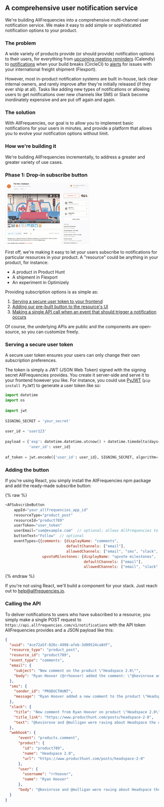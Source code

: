 ## A comprehensive user notification service

We're building AllFrequencies into a comprehensive multi-channel user notification service. We make it easy to add
simple or sophisticated notification options to your product.

### The problem
A wide variety of products provide (or should provide) notification options to their users, for everything from
<a href="https://help.calendly.com/hc/en-us/articles/360001224834-Invitee-Notifications" target="_blank">upcoming meeting reminders</a>
(Calendly) to
<a href="https://circleci.com/docs/2.0/notifications/#enable-chat-notifications" target="_blank">notifications</a>
when your build breaks (CircleCI) to
<a href="https://www.flexport.com/help/13-flexport-app-notification-settings" target="_blank">alerts</a>
for issues with your international freight shipment (Flexport).

However, most in-product notification systems are built in-house, lack clear internal owners, and rarely improve
after they're initially released (if they ever ship at all). Tasks like adding new types of notifications or allowing
users to get notifications over new channels like SMS or Slack become inordinately expensive and are put off again
and again.

### The solution
With AllFrequencies, our goal is to allow you to implement basic notifications for your users in minutes, and provide
a platform that allows you to evolve your notification options without limit.

### How we're building it

We're building AllFrequencies incrementally, to address a greater and greater variety of use cases.

### Phase 1: Drop-in subscribe button

<img src="assets/images/ph_demo.gif" height="200" alt="Product Hunt Demo" class="inline"/>

First off, we're making it easy to let your users subscribe to notifications for particular resources in your product.
A "resource" could be anything in your product, for instance:

* A product in Product Hunt
* A shipment in Flexport
* An experiment in Optimizely

Providing subscription options is as simple as:

1. [Serving a secure user token to your frontend](#serving-a-secure-user-token)
2. [Adding our pre-built button to the resource's UI](#adding-the-button)
3. [Making a single API call when an event that should trigger a notification occurs](#calling-the-api)

Of course, the underlying APIs are public and the components are open-source, so you can customize freely.

### Serving a secure user token

A secure user token ensures your users can only change their own subscription preferences.

The token is simply a JWT (JSON Web Token) signed with the signing secret AllFrequencies provides. You create it
server-side and serve it to your frontend however you like. For instance, you could
use [PyJWT](https://github.com/jpadilla/pyjwt) (`pip install PyJWT`) to generate a user token like so:

```python
import datetime
import os

import jwt

SIGNING_SECRET = 'your_secret'

user_id = 'user123'

payload = {'exp': datetime.datetime.utcnow() + datetime.timedelta(days=1),
           'user_id': user_id}

af_token = jwt.encode({'user_id': user_id}, SIGNING_SECRET, algorithm='HS256')
```

### Adding the button

If you're using React, you simply install the AllFrequencies npm package and add the ready-made subscribe button:

{% raw %}
```javascript
<AFSubscribeButton
    appId="your_allfrequencies_app_id"
    resourceType="product_post"
    resourceId="product789"
    userToken="user_token"
    userEmail="sam@example.com"  // optional; allows AllFrequencies to automatically configure email alerts
    buttonText="Follow"  // optional
    eventTypes={{comments: {displayName: "comments",
                            defaultChannels: ["email"],
                            allowedChannels: ["email", "sms", "slack", "webhook"]},
                 upvoteMilestones: {displayName: "upvote milestones",
                                    defaultChannels: ["email"],
                                    allowedChannels: ["email", "slack", "webhook"]}}} />
```
{% endraw %}

If you're not using React, we'll build a component for your stack. Just reach out to help@allfrequencies.io.

### Calling the API

To deliver notifications to users who have subscribed to a resource, you simply make a single POST request to
`https://api.allfrequencies.com/v1/notifications` with the API token AllFrequencies provides and a JSON payload
like this:


```json
{
  "uuid": "4ce72a5f-026c-4998-afeb-3d09524ca8df",
  "resource_type": "product_post",
  "resource_id": "product789",
  "event_type": "comments",
  "email": {
    "subject": "New comment on the product \"Headspace 2.0\"",
    "body": "Ryan Hoover (@rrhoover) added the comment: \"@kevinrose and @mulligan were raving about Headspace the other day.\""
  },
  "sms": {
    "sender_id": "PRODUCTHUNT",
    "message": "Ryan Hoover added a new comment to the product \"Headspace 2.0\" in PH. Check it out at https://www.producthunt.com/posts/headspace-2-0."
  },
  "slack": {
    "title": "New comment from Ryan Hoover on product \"Headspace 2.0\"",
    "title_link": "https://www.producthunt.com/posts/headspace-2-0",
    "text": "@kevinrose and @mulligan were raving about Headspace the other day."
  },
  "webhook": {
      "event": "products.comment",
      "product": {
        "id": "product789",
        "name": "Headspace 2.0",
        "url": "https://www.producthunt.com/posts/headspace-2-0"
      },
      "user": {
        "username": "rrhoover",
        "name": "Ryan Hoover"
      },
      "body": "@kevinrose and @mulligan were raving about Headspace the other day."
  }
}
```
